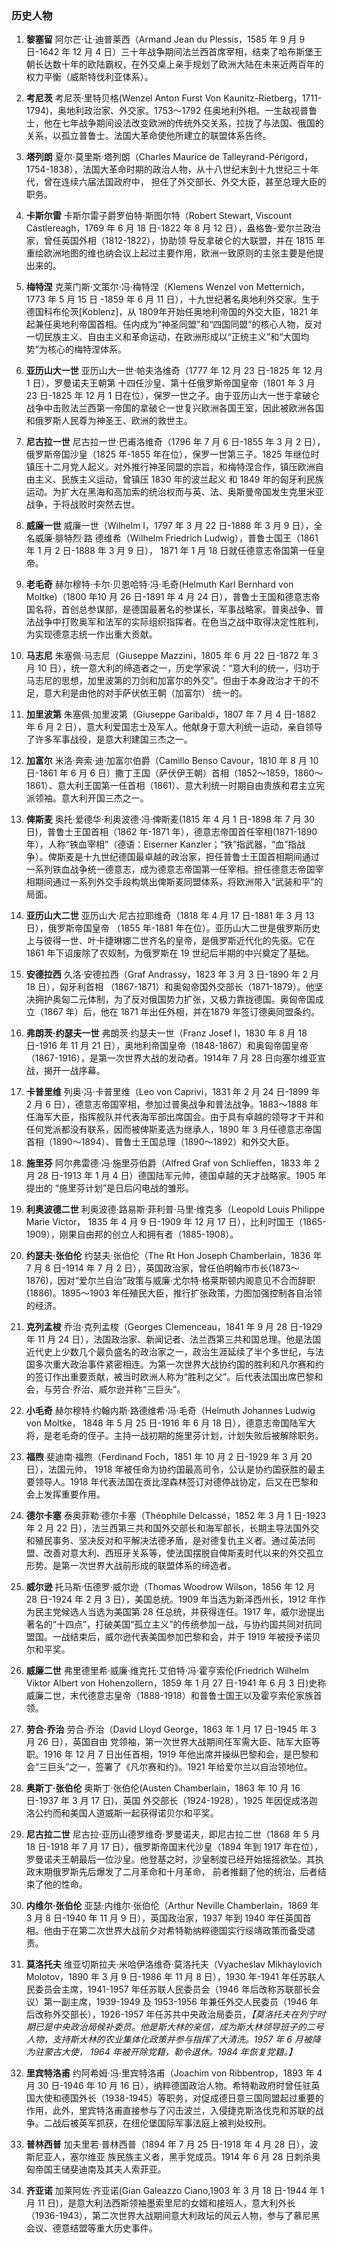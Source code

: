 ### 历史人物
1. **黎塞留**
阿尔芒·让·迪普莱西（Armand Jean du Plessis，1585 年 9 月 9 日-1642 年 12 月 4 日）三十年战争期间法兰西首席宰相，结束了哈布斯堡王朝长达数十年的欧陆霸权，在外交桌上亲手规划了欧洲大陆在未来近两百年的权力平衡（威斯特伐利亚体系）。 
 
2. **考尼茨** 
考尼茨·里特贝格(Wenzel Anton Furst Von Kaunitz-Rietberg，1711-1794)，奥地利政治家、外交家。1753～1792 任奥地利外相。一生敌视普鲁士，他在七年战争期间设法改变欧洲的传统外交关系，拉拢了与法国、俄国的关系，以孤立普鲁士。法国大革命使他所建立的联盟体系告终。 
 
3. **塔列朗**
夏尔·莫里斯·塔列朗（Charles Maurice de Talleyrand-Périgord，1754-1838），法国大革命时期的政治人物，从十八世纪末到十九世纪三十年代，曾在连续六届法国政府中， 担任了外交部长、外交大臣，甚至总理大臣的职务。 
 
4. **卡斯尔雷** 
卡斯尔雷子爵罗伯特·斯图尔特（Robert Stewart, Viscount Castlereagh，1769 年 6
月 18 日-1822 年 8 月 12 日），盎格鲁-爱尔兰政治家，曾任英国外相（1812-1822），协助领
导反拿破仑的大联盟，并在 1815 年重绘欧洲地图的维也纳会议上起过主要作用，欧洲一致原则的主张主要是他提出来的。 
 
5. **梅特涅** 
克莱门斯·文策尔·冯·梅特涅（Klemens Wenzel von Metternich，1773 年 5 月 15 日
-1859 年 6 月 11 日），十九世纪著名奥地利外交家。生于德国科布伦茨[Koblenz]，从 1809年开始任奥地利帝国的外交大臣，1821 年起兼任奥地利帝国首相。任内成为“神圣同盟”和“四国同盟”的核心人物，反对一切民族主义、自由主义和革命运动，在欧洲形成以“正统主义”和“大国均势”为核心的梅特涅体系。 
 
6. **亚历山大一世** 
亚历山大一世·帕夫洛维奇（1777 年 12 月 23 日-1825 年 12 月 1 日），罗曼诺夫王朝第
十四任沙皇、第十任俄罗斯帝国皇帝（1801 年 3 月 23 日-1825 年 12 月 1 日在位），保罗一世之子。由于亚历山大一世于拿破仑战争中击败法兰西第一帝国的拿破仑一世复兴欧洲各国王室，因此被欧洲各国和俄罗斯人民尊为神圣王、欧洲的救世主。 
 
7. **尼古拉一世** 
尼古拉一世·巴甫洛维奇（1796 年 7 月 6 日-1855 年 3 月 2 日），俄罗斯帝国沙皇（1825 年-1855 年在位），保罗一世第三子。1825 年继位时镇压十二月党人起义。对外推行神圣同盟的宗旨，和梅特涅合作，镇压欧洲自由主义、民族主义运动，曾镇压 1830 年的波兰起义
和 1849 年的匈牙利民族运动。为扩大在黑海和高加索的统治权而与英、法、奥斯曼帝国发生克里米亚战争，于将战败时突然去世。 
 
8. **威廉一世** 
威廉一世（Wilhelm I，1797 年 3 月 22 日-1888 年 3 月 9 日），全名威廉·腓特烈·路
德维希（Wilhelm Friedrich Ludwig），普鲁士国王（1861 年 1 月 2 日-1888 年 3 月 9 日），
1871 年 1 月 18 日就任德意志帝国第一任皇帝。 
 
9. **老毛奇** 
赫尔穆特·卡尔·贝恩哈特·冯·毛奇(Helmuth Karl Bernhard von Moltke)（1800 年10 月 26 日-1891 年 4 月 24 日），普鲁士王国和德意志帝国名将，首创总参谋部，是德国最著名的参谋长，军事战略家。普奥战争、普法战争中打败奥军和法军的实际组织指挥者。在色当之战中取得决定性胜利，为实现德意志统一作出重大贡献。 
 
10. **马志尼** 
朱塞佩·马志尼（Giuseppe Mazzini，1805 年 6 月 22 日-1872 年 3 月 10 日），统一意大利的缔造者之一，历史学家说：“意大利的统一，归功于马志尼的思想，加里波第的刀剑和加富尔的外交”。但由于本身政治才干的不足，意大利是由他的对手萨伏依王朝（加富尔） 统一的。 
 
11. **加里波第** 
朱塞佩·加里波第（Giuseppe Garibaldi，1807 年 7 月 4 日-1882 年 6 月 2 日），意大利爱国志士及军人。他献身于意大利统一运动，亲自领导了许多军事战役，是意大利建国三杰之一。 
 
12. **加富尔** 
米洛·奔索·迪·加富尔伯爵（Camillo Benso Cavour，1810 年 8 月 10 日-1861 年 6 月 6 日）撒丁王国（萨伏伊王朝）首相（1852～1859，1860～1861）、意大利王国第一任首相（1861）、意大利统一时期自由贵族和君主立宪派领袖。意大利开国三杰之一。 
 
13. **俾斯麦** 
奥托·爱德华·利奥波德·冯·俾斯麦(1815 年 4 月 1 日-1898 年 7 月 30 日)，普鲁士王国首相（1862 年-1871 年），德意志帝国首任宰相(1871-1890 年），人称“铁血宰相”（德语：Eiserner Kanzler；“铁”指武器，“血”指战争）。俾斯麦是十九世纪德国最卓越的政治家，担任普鲁士王国首相期间通过一系列铁血战争统一德意志，成为德意志帝国第一任宰相。担任德意志帝国宰相期间通过一系列外交手段构筑出俾斯麦同盟体系，将欧洲带入“武装和平”的局面。 
 
14. **亚历山大二世** 
亚历山大·尼古拉耶维奇（1818 年 4 月 17 日-1881 年 3 月 13 日），俄罗斯帝国皇帝
（1855 年-1881 年在位）。亚历山大二世是俄罗斯历史上与彼得一世、叶卡捷琳娜二世齐名的皇帝，是俄罗斯近代化的先驱。它在 1861 年下诏废除了农奴制，为俄罗斯在 19 世纪后半期的中兴奠定了基础。 
 
15. **安德拉西** 
久洛·安德拉西（Graf Andrassy，1823 年 3 月 3 日-1890 年 2 月 18 日），匈牙利首相
（1867-1871）和奥匈帝国外交部长（1871-1879）。他坚决拥护奥匈二元体制，为了反对俄国势力扩张，又极力靠拢德国。奥匈帝国成立（1867 年）后，他在 1871 年出任外相，并在1879 年签订德奥同盟条约。 
 
16. **弗朗茨·约瑟夫一世** 
弗朗茨·约瑟夫一世（Franz Josef I，1830 年 8 月 18 日-1916 年 11 月 21 日），奥地利帝国皇帝（1848-1867）和奥匈帝国皇帝（1867-1916），是第一次世界大战的发动者。1914年 7 月 28 日向塞尔维亚宣战，揭开一战序幕。 

17. **卡普里维** 
列奥·冯·卡普里维（Leo von Caprivi，1831 年 2 月 24 日-1899 年 2 月 6 日），德意志帝国宰相，参加过普奥战争和普法战争。1883～1888 年任海军大臣，指挥舰队并代表海军部出席国会。由于具有卓越的领导才干并和任何党派都没有联系，因而被俾斯麦选为继承人，1890 年 3 月任德意志帝国首相（1890～1894）、普鲁士王国总理（1890～1892）和外交大臣。 
 
18. **施里芬** 
阿尔弗雷德·冯·施里芬伯爵（Alfred Graf von Schlieffen，1833 年 2 月 28 日-1913
年 1 月 4 日）德国陆军元帅，德国卓越的天才战略家。1905 年提出的 “施里芬计划”是日后闪电战的雏形。 
 
19. **利奥波德二世** 
利奥波德·路易斯·菲利普·马里·维克多（Leopold Louis Philippe Marie Victor， 1835 年 4 月 9 日-1909 年 12 月 17 日），比利时国王（1865-1909），刚果自由邦的创立人和拥有者（1885-1908）。 
 
20. **约瑟夫·张伯伦** 
约瑟夫·张伯伦（The Rt Hon Joseph Chamberlain，1836 年 7 月 8 日-1914 年 7 月 2 日），英国政治家，曾任伯明翰市市长(1873～1876)，因对“爱尔兰自治”政策与威廉·尤尔特·格莱斯顿内阁意见不合而辞职(1886)。1895～1903 年任殖民大臣，推行扩张政策，力图加强控制各自治领的经济。 
 
21. **克列孟梭** 
乔治·克列孟梭（Georges Clemenceau，1841 年 9 月 28 日-1929 年 11 月 24 日），法国政治家、新闻记者、法兰西第三共和国总理。他是法国近代史上少数几个最负盛名的政治家之一，政治生涯延续了半个多世纪，与法国多次重大政治事件紧密相连。为第一次世界大战协约国的胜利和凡尔赛和约的签订作出重要贡献，被当时欧洲人称为“胜利之父”。后代表法国出席巴黎和会，与劳合·乔治、威尔逊并称“三巨头”。 
 
22. **小毛奇** 
赫尔穆特·约翰内斯·路德维希·冯·毛奇（Helmuth Johannes Ludwig von Moltke， 1848 年 5 月 25 日-1916 年 6 月 18 日），德意志帝国陆军大将，是老毛奇的侄子。主持一战初期的施里芬计划，计划失败后被解除职务。 
 
23. **福煦** 
斐迪南·福煦（Ferdinand Foch，1851 年 10 月 2 日-1929 年 3 月 20 日），法国元帅，
1918 年被任命为协约国最高司令，公认是协约国获胜的最主要领导人。1918 年代表法国在贡比涅森林签订对德停战协定，后又在巴黎和会上发挥重要作用。 
 
24. **德尔卡塞** 
泰奥菲勒·德尔卡塞（Théophile Delcassé，1852 年 3 月 1 日-1923 年 2 月 22 日），法兰西第三共和国外交部长和海军部长，长期主导法国外交和殖民事务、坚决反对和平解决法德矛盾，是对德复仇主义者。通过英法同盟、改善对意大利、西班牙关系等，使法国摆脱自俾斯麦时代以来的外交孤立形势。是第一次世界大战前形成的联盟体系的缔造者。 
 
25. **威尔逊** 
托马斯·伍德罗·威尔逊（Thomas Woodrow Wilson，1856 年 12 月 28 日-1924 年 2 月
3 日），美国总统。1909 年当选为新泽西州长，1912 年作为民主党候选人当选为美国第 28 任总统，并获得连任。1917 年，威尔逊提出著名的“十四点”，打破美国“孤立主义”的传统参加一战，与协约国共同对抗同盟国。一战结束后，威尔逊代表美国参加巴黎和会，并于 1919 年被授予诺贝尔和平奖。 
 
26. **威廉二世** 
弗里德里希·威廉·维克托·艾伯特·冯·霍亨索伦(Friedrich Wilhelm Viktor Albert von Hohenzollern，1859 年 1 月 27 日-1941 年 6 月 3 日)史称威廉二世，末代德意志皇帝（1888-1918）和普鲁士国王以及霍亨索伦家族首领。 
 
27. **劳合·乔治** 
劳合·乔治（David Lloyd George，1863 年 1 月 17 日-1945 年 3 月 26 日），英国自由
党领袖，第一次世界大战期间任军需大臣、陆军大臣等职。1916 年 12 月 7 日出任首相，1919 年他出席并操纵巴黎和会，是巴黎和会“三巨头”之一，签署了《凡尔赛和约》。1921 年给爱尔兰以自治领地位。 
 
28. **奥斯丁·张伯伦** 
奥斯丁·张伯伦(Austen Chamberlain，1863 年 10 月 16 日-1937 年 3 月 17 日)，英国
外交部长（1924-1928），1925 年因促成洛迦洛公约而和美国人道威斯一起获得诺贝尔和平奖。 
 
29. **尼古拉二世** 
尼古拉·亚历山德罗维奇·罗曼诺夫，即尼古拉二世（1868 年 5 月 18 日-1918 年 7 月
17 日），俄罗斯帝国末代沙皇（1894 年到 1917 年在位），罗曼诺夫王朝最后一位沙皇。他登基之时，沙皇制度已经开始摇摇欲坠。其执政末期俄罗斯先后爆发了二月革命和十月革命， 前者推翻了他的统治，后者结束了他的性命。 
 
28. **内维尔·张伯伦** 
亚瑟·内维尔·张伯伦（Arthur Neville Chamberlain，1869 年 3 月 8 日-1940 年 11 月 9 日），英国政治家，1937 年到 1940 年任英国首相。他由于在第二次世界大战前夕对希特勒纳粹德国实行绥靖政策而备受谴责。 
 
29. **莫洛托夫** 
维亚切斯拉夫·米哈伊洛维奇·莫洛托夫（Vyacheslav Mikhaylovich Molotov，1890 年 3 月 9 日-1986 年 11 月 8 日），1930 年-1941 年任苏联人民委员会主席，1941-1957 年任苏联人民委员会（1946 年后改称苏联部长会议）第一副主席，1939-1949 及 1953-1956 年兼任外交人民委员（1946 年后改称外交部长），1926-1957 年任苏共中央政治局委员，*【莫洛托夫在列宁时期已是中央政治局候补委员。他是斯大林的亲信，成为斯大林领导班子的二号人物，支持斯大林的农业集体化政策并参与指挥了大清洗。1957 年 6 月被降为驻蒙古大使， 1964 年被开除党籍，勒令退休。1984 年恢复党籍。】*

30. **里宾特洛甫** 
约阿希姆·冯·里宾特洛甫（Joachim von Ribbentrop，1893 年 4 月 30 日-1946 年 10
月 16 日），纳粹德国政治人物。希特勒政府时曾任驻英国大使和德国外长（1938-1945）等职务，对促成德日意三国同盟起过重要的作用，此外，里宾特洛甫直接参与了闪击波兰，入侵捷克斯洛伐克和苏联的战争。二战后被英军抓获，在纽伦堡国际军事法庭上被判处绞刑。 
 
31. **普林西普** 
加夫里若·普林西普（1894 年 7 月 25 日-1918 年 4 月 28 日），波斯尼亚人，塞尔维亚
族民族主义者，黑手党成员。1914 年 6 月 28 日刺杀奥匈帝国王储斐迪南及其夫人索菲亚。 
 
32. **齐亚诺**
加莱阿佐·齐亚诺(Gian Galeazzo Ciano,1903 年 3 月 18 日-1944 年 1 月 11 日)，是意大利法西斯领袖墨索里尼的女婿和接班人，意大利外长（1936-1943），第二次世界大战期间意大利政坛的风云人物，参与了慕尼黑会议、德意结盟等重大历史事件。 
